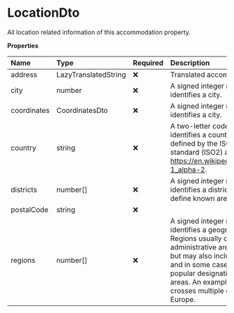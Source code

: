 # LocationDto

All location related information of this accommodation property.

**Properties**

| Name        | Type                 | Required | Description                                                                                                                                                                                                                                                                                                                                         |
| :---------- | :------------------- | :------- | :-------------------------------------------------------------------------------------------------------------------------------------------------------------------------------------------------------------------------------------------------------------------------------------------------------------------------------------------------- |
| address     | LazyTranslatedString | ❌       | Translated accommodation address.                                                                                                                                                                                                                                                                                                                   |
| city        | number               | ❌       | A signed integer number that uniquely identifies a city.                                                                                                                                                                                                                                                                                            |
| coordinates | CoordinatesDto       | ❌       | A signed integer number that uniquely identifies a city.                                                                                                                                                                                                                                                                                            |
| country     | string               | ❌       | A two-letter code that uniquely identifies a country. This code is defined by the ISO 3166-1 alpha-2 standard (ISO2) as described here: https://en.wikipedia.org/wiki/ISO_3166-1_alpha-2.                                                                                                                                                           |
| districts   | number[]             | ❌       | A signed integer number that uniquely identifies a district. Typically, districts define known areas within a city.                                                                                                                                                                                                                                 |
| postalCode  | string               | ❌       |                                                                                                                                                                                                                                                                                                                                                     |
| regions     | number[]             | ❌       | A signed integer number that uniquely identifies a geographical region. Regions usually define official administrative areas within a country, but may also include multiple countries and in some cases un-official but popular designations for geographical areas. An example of a region that crosses multiple countries is the Alps in Europe. |

<!-- This file was generated by liblab | https://liblab.com/ -->
